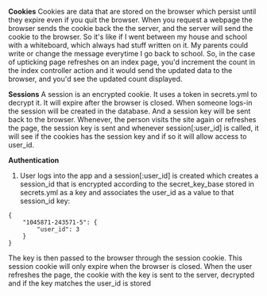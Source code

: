 __Cookies__
Cookies are data that are stored on the browser which persist until they expire even if you quit the browser.  When you request a webpage the browser sends the cookie back the the server, and the server will send the cookie to the browser. So it's like if I went between my house and school with a whiteboard, which always had stuff written on it.  My parents could write or change the message everytime I go back to school. So, in the case of upticking page refreshes on an index page, you'd increment the count in the index controller action and it would send the updated data to the browser, and you'd see the updated count displayed.

__Sessions__
A session is an encrypted cookie.  It uses a token in secrets.yml to decrypt it.  It will expire after the browser is closed.
When someone logs-in the session will be created in the database.  And a session key will be sent back to the browser.  Whenever, the person visits the site again or refreshes the page, the session key is sent and whenever session[:user_id] is called, it will see if the cookies has the session key and if so it will allow access to user_id.

__Authentication__
1.  User logs into the app and a session[:user_id] is created which creates a session_id that is encrypted according to the secret_key_base stored in secrets.yml as a key and associates the user_id as a value to that session_id key:
```
{
    "1045871-243571-5": {
        "user_id": 3
    }
}
```

The key is then passed to the browser through the session cookie.  This session cookie will only expire when the browser is closed.  When the user refreshes the page, the cookie with the key is sent to the server, decrypted and if the key matches the user_id is stored
